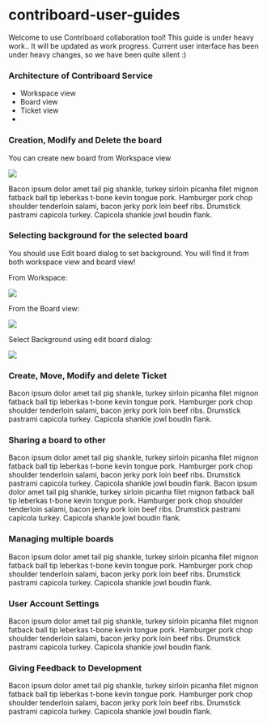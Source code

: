 # contriboard-user-guides

Welcome to use Contriboard collaboration tool! This guide is under heavy work.. It will be updated as work progress. Current user interface has been under heavy changes, so we have been quite silent :)

### Architecture of Contriboard Service

  * Workspace view
  * Board view 
  * Ticket view
  * 



### Creation, Modify and Delete the board

You can create new board from Workspace view

![](https://www.dropbox.com/s/003hzylkidiwrm8/CreateNewBoard.jpg?dl=1)


Bacon ipsum dolor amet tail pig shankle, turkey sirloin picanha filet mignon fatback ball tip leberkas t-bone kevin tongue pork. Hamburger pork chop shoulder tenderloin salami, bacon jerky pork loin beef ribs. Drumstick pastrami capicola turkey. Capicola shankle jowl boudin flank.


### Selecting background for the selected board

You should use Edit board dialog to set background. You will find it from both workspace view and board view!

From Workspace:

![](https://www.dropbox.com/s/cz6mjo2dxx5k9b2/EditBoard.jpg?dl=1)


From the Board view:

![](https://www.dropbox.com/s/kxb7d30jze5nk2g/EditBoardTool.jpg?dl=1)

Select Background using edit board dialog:

![](https://www.dropbox.com/s/l6vtl6sa7khs9ty/EditDialog.jpg?dl=1)



### Create, Move, Modify and delete Ticket

Bacon ipsum dolor amet tail pig shankle, turkey sirloin picanha filet mignon fatback ball tip leberkas t-bone kevin tongue pork. Hamburger pork chop shoulder tenderloin salami, bacon jerky pork loin beef ribs. Drumstick pastrami capicola turkey. Capicola shankle jowl boudin flank.


### Sharing a board to other

Bacon ipsum dolor amet tail pig shankle, turkey sirloin picanha filet mignon fatback ball tip leberkas t-bone kevin tongue pork. Hamburger pork chop shoulder tenderloin salami, bacon jerky pork loin beef ribs. Drumstick pastrami capicola turkey. Capicola shankle jowl boudin flank.
Bacon ipsum dolor amet tail pig shankle, turkey sirloin picanha filet mignon fatback ball tip leberkas t-bone kevin tongue pork. Hamburger pork chop shoulder tenderloin salami, bacon jerky pork loin beef ribs. Drumstick pastrami capicola turkey. Capicola shankle jowl boudin flank.

### Managing multiple boards
Bacon ipsum dolor amet tail pig shankle, turkey sirloin picanha filet mignon fatback ball tip leberkas t-bone kevin tongue pork. Hamburger pork chop shoulder tenderloin salami, bacon jerky pork loin beef ribs. Drumstick pastrami capicola turkey. Capicola shankle jowl boudin flank.

### User Account Settings

Bacon ipsum dolor amet tail pig shankle, turkey sirloin picanha filet mignon fatback ball tip leberkas t-bone kevin tongue pork. Hamburger pork chop shoulder tenderloin salami, bacon jerky pork loin beef ribs. Drumstick pastrami capicola turkey. Capicola shankle jowl boudin flank.

### Giving Feedback to Development

Bacon ipsum dolor amet tail pig shankle, turkey sirloin picanha filet mignon fatback ball tip leberkas t-bone kevin tongue pork. Hamburger pork chop shoulder tenderloin salami, bacon jerky pork loin beef ribs. Drumstick pastrami capicola turkey. Capicola shankle jowl boudin flank.

